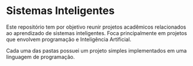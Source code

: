 # Sistemas Inteligentes

Este repositório tem por objetivo reunir projetos acadêmicos relacionados ao aprendizado de sistemas inteligentes. Foca principalmente em projetos que envolvem programação e Inteligência Artificial.

Cada uma das pastas possuei um projeto simples implementados em uma linguagem de programação.
